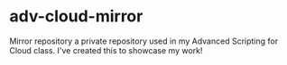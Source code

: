 # adv-cloud-mirror
Mirror repository a private repository used in my Advanced Scripting for Cloud class. I've created this to showcase my work!
